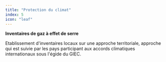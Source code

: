 ```yaml
---
title: "Protection du climat"
index: 5
icon: "leaf"
---
```


**Inventaires de gaz à effet de serre**

Etablissement d'inventaires locaux sur une approche territoriale, approche qui est suivie par les pays participant aux accords climatiques internationaux sous l'égide du GIEC.
